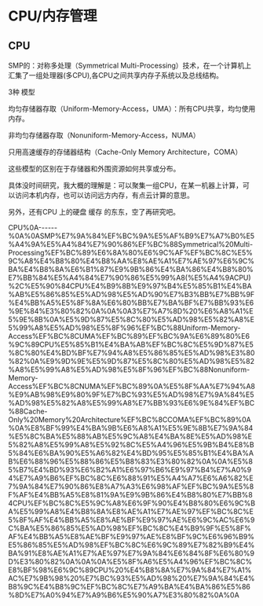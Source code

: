 # CPU/内存管理

## CPU

SMP的：对称多处理（Symmetrical Multi\-Processing）技术，在一个计算机上汇集了一组处理器\(多CPU\),各CPU之间共享内存子系统以及总线结构。

3种 模型

均匀存储器存取（Uniform\-Memory\-Access，UMA）：所有CPU共享，均匀使用内存。

非均匀存储器存取（Nonuniform\-Memory\-Access，NUMA）

只用高速缓存的存储器结构（Cache\-Only Memory Architecture，COMA）

这些模型的区别在于存储器和外围资源如何共享或分布。

具体没时间研究，我大概的理解是：可以聚集一组CPU，在某一机器上计算，可以访问本机内存，也可以访问远方内存，有点云计算的意思。

另外，还有CPU 上的硬盘 缓存 的东东，空了再研究吧。

CPU%0A\-\-\-\-\-\-%0A%0ASMP%E7%9A%84%EF%BC%9A%E5%AF%B9%E7%A7%B0%E5%A4%9A%E5%A4%84%E7%90%86%EF%BC%88Symmetrical%20Multi\-Processing%EF%BC%89%E6%8A%80%E6%9C%AF%EF%BC%8C%E5%9C%A8%E4%B8%80%E4%B8%AA%E8%AE%A1%E7%AE%97%E6%9C%BA%E4%B8%8A%E6%B1%87%E9%9B%86%E4%BA%86%E4%B8%80%E7%BB%84%E5%A4%84%E7%90%86%E5%99%A8\(%E5%A4%9ACPU\)%2C%E5%90%84CPU%E4%B9%8B%E9%97%B4%E5%85%B1%E4%BA%AB%E5%86%85%E5%AD%98%E5%AD%90%E7%B3%BB%E7%BB%9F%E4%BB%A5%E5%8F%8A%E6%80%BB%E7%BA%BF%E7%BB%93%E6%9E%84%E3%80%82%0A%0A%0A3%E7%A7%8D%20%E6%A8%A1%E5%9E%8B%0A%E5%9D%87%E5%8C%80%E5%AD%98%E5%82%A8%E5%99%A8%E5%AD%98%E5%8F%96%EF%BC%88Uniform\-Memory\-Access%EF%BC%8CUMA%EF%BC%89%EF%BC%9A%E6%89%80%E6%9C%89CPU%E5%85%B1%E4%BA%AB%EF%BC%8C%E5%9D%87%E5%8C%80%E4%BD%BF%E7%94%A8%E5%86%85%E5%AD%98%E3%80%82%0A%E9%9D%9E%E5%9D%87%E5%8C%80%E5%AD%98%E5%82%A8%E5%99%A8%E5%AD%98%E5%8F%96%EF%BC%88Nonuniform\-Memory\-Access%EF%BC%8CNUMA%EF%BC%89%0A%E5%8F%AA%E7%94%A8%E9%AB%98%E9%80%9F%E7%BC%93%E5%AD%98%E7%9A%84%E5%AD%98%E5%82%A8%E5%99%A8%E7%BB%93%E6%9E%84%EF%BC%88Cache\-Only%20Memory%20Architecture%EF%BC%8CCOMA%EF%BC%89%0A%0A%E8%BF%99%E4%BA%9B%E6%A8%A1%E5%9E%8B%E7%9A%84%E5%8C%BA%E5%88%AB%E5%9C%A8%E4%BA%8E%E5%AD%98%E5%82%A8%E5%99%A8%E5%92%8C%E5%A4%96%E5%9B%B4%E8%B5%84%E6%BA%90%E5%A6%82%E4%BD%95%E5%85%B1%E4%BA%AB%E6%88%96%E5%88%86%E5%B8%83%E3%80%82%0A%0A%E5%85%B7%E4%BD%93%E6%B2%A1%E6%97%B6%E9%97%B4%E7%A0%94%E7%A9%B6%EF%BC%8C%E6%88%91%E5%A4%A7%E6%A6%82%E7%9A%84%E7%90%86%E8%A7%A3%E6%98%AF%EF%BC%9A%E5%8F%AF%E4%BB%A5%E8%81%9A%E9%9B%86%E4%B8%80%E7%BB%84CPU%EF%BC%8C%E5%9C%A8%E6%9F%90%E4%B8%80%E6%9C%BA%E5%99%A8%E4%B8%8A%E8%AE%A1%E7%AE%97%EF%BC%8C%E5%8F%AF%E4%BB%A5%E8%AE%BF%E9%97%AE%E6%9C%AC%E6%9C%BA%E5%86%85%E5%AD%98%EF%BC%8C%E4%B9%9F%E5%8F%AF%E4%BB%A5%E8%AE%BF%E9%97%AE%E8%BF%9C%E6%96%B9%E5%86%85%E5%AD%98%EF%BC%8C%E6%9C%89%E7%82%B9%E4%BA%91%E8%AE%A1%E7%AE%97%E7%9A%84%E6%84%8F%E6%80%9D%E3%80%82%0A%0A%0A%E5%8F%A6%E5%A4%96%EF%BC%8C%E8%BF%98%E6%9C%89CPU%20%E4%B8%8A%E7%9A%84%E7%A1%AC%E7%9B%98%20%E7%BC%93%E5%AD%98%20%E7%9A%84%E4%B8%9C%E4%B8%9C%EF%BC%8C%E7%A9%BA%E4%BA%86%E5%86%8D%E7%A0%94%E7%A9%B6%E5%90%A7%E3%80%82%0A%0A
